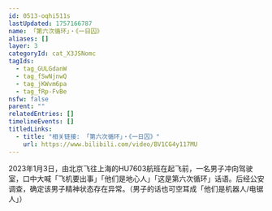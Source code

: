 ```yaml
---
id: 0513-oqhi511s
lastUpdated: 1757166787
name: 「第六次循环」・《一日囚》
aliases: []
layer: 3
categoryId: cat_X3JSNomc
tagIds:
  - tag_GULGdanW
  - tag_fSwNjnwQ
  - tag_jKWvm6pa
  - tag_fRp-FvBe
nsfw: false
parent: ""
relatedEntries: []
timelineEvents: []
titledLinks:
  - title: "相关链接: 「第六次循环」・《一日囚》"
    url: https://www.bilibili.com/video/BV1CG4y117MU
---
```


2023年1月3日，由北京飞往上海的HU7603航班在起飞前，一名男子冲向驾驶室，口中大喊「飞机要出事」「他们是地心人」「这是第六次循环」话语。后经公安调查，确定该男子精神状态存在异常。（男子的话也可空耳成「他们是机器人/电锯人」）